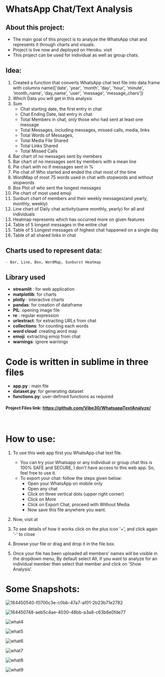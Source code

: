# WhatsApp Chat/Text Analysis
## About this project:
- The main goal of this project is to analyze the WhatsApp chat and represents it through charts and visuals.
- Project is live now and deployed on Heroku. visit
- This project can be used for individual as well as group chats.
​
## Idea:
1. Created a function that converts WhatsApp chat text file into data frame with columns name(['date', 'year', 'month', 'day', 'hour', 'minute', 'month_name', 'day_name', 'user', 'message', 'message_chars'])
​
2. Which Data you will get in this analysis
1. Sum
    - Chat starting date, the first entry in chat
    - Chat Ending Date, last entry in chat
    - Total Members in chat, only those who had sent at least one message
    - Total Messages, including messages, missed calls, media, links
    - Total Words of Messages, 
    - Total Media File Shared
    - Total Links Shared
    - Total Missed Calls
2. Bar chart of no messages sent by members
3. Bar chart of no messages sent by members with a mean line
4. Pie chart with no if messages sent in %
5. Pie chat of Who started and ended the chat most of the time
6. WordMap of most 75 words used in chat with stopwords and without stopwords
7. Box Plot of who sent the longest messages
8. Pie chart of most used emoji
9. Sunburt chart of members and their weekly messages(and yearly, monthly, weekly)
10. Line chart of Daily chat activity(same monthly, yearly) for all and individuals
11. Heatmap represents which has occurred more on given features
12. Table of 5 longest messages in the entire chat
13. Table of 5 Longest messages of highest chat happened on a single day
14. Table of all shared links in chat
    
## Charts used to represent data:
    - Bar, Line, Box, WordMap, Sunburst Heatmap
    
## Library used
   - **streamlit** : for web application
   - **matplotlib**: for charts 
   - **plotly** : interactive charts
   - **pandas**: for creation of dataframe
   - **PIL**: opening image file 
   - **re** : regular expression
   - **urlextract**: for extracting URLs from chat
   - **collections**: for counting each words
   - **word cloud**: creating word map
   - **emoji**: extracting emoji from chat
   - **warnings**: ignore warnings
​
# Code is written in sublime in three files
- **app.py** : main file
- **dataset.py**: for generating dataset
- **functions.py**: user-defined functions as required
​
#### Project Files link: https://github.com/Vibe30/WhatsappTextAnalyze/
​
# How to use:
1. To use this web app first you WhatsApp chat text file.
    - You can try your Whatsapp or any individual or group chat this is 100% SAFE and SECURE, I don't have access to this web app. So, feel free to use it.
    - To export your chat: follow the steps given below:
        - Open your WhatsApp on mobile only
        - Open any chat
        - Click on three vertical dots (upper right corner)
        - Click on More
        - Click on Export Chat, proceed with Without Media
        - Now save this file anywhere you want.
        
2. Now, visit at 
3. To see details of how it works click on the plus icon '+', and click again '-' to close
4. Browse your file or drag and drop it in the file box.
5. Once your file has been uploaded all members' names will be visible in the dropdown menu, By default select All, if you want to analyze for an individual member then select that member and click on 'Show Analysis'.


# Some Snapshots:
![164450540-f0700c3e-c0bb-47a7-af01-2b23b71e2782](https://user-images.githubusercontent.com/19228512/207432701-538bf0f1-e8d7-4467-998b-5c8215b5ebb5.jpg)


![164450748-aeb5c4ae-4030-48bb-a3a8-c63b6e0fde77](https://user-images.githubusercontent.com/19228512/207432769-5dfa185e-9a15-422e-bdd7-b58b30bf9968.jpg)

![what4](https://user-images.githubusercontent.com/40932902/164450755-c8215423-6c23-47bd-a70c-7369b1533237.png)


![what5](https://user-images.githubusercontent.com/40932902/164450758-3a3b8a72-4651-467d-8b95-d3008c07c519.png)


![what6](https://user-images.githubusercontent.com/40932902/164450759-08a12997-5d06-4f50-9e29-fc272dd28523.png)


![what7](https://user-images.githubusercontent.com/40932902/164450765-38aac503-87e4-4097-a1f2-6cdc89cdac81.png)


![what8](https://user-images.githubusercontent.com/40932902/164450768-d6712ba7-5ecb-4f7b-8d3d-9ebb2c1bc2cf.png)


![what9](https://user-images.githubusercontent.com/40932902/164450771-5ba10e9c-ab57-472a-b8bf-f783271c9056.png)


